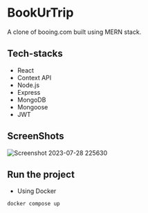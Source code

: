 # BookUrTrip
A clone of booing.com built using MERN stack.

## Tech-stacks
- React
- Context API
- Node.js
- Express
- MongoDB
- Mongoose
- JWT

## ScreenShots
![Screenshot 2023-07-28 225630](https://github.com/kiranbaby14/BookUrTrip/assets/50899339/dedbb48e-3318-42e9-a60e-f75fbdab2bab)

## Run the project
- Using Docker
```
docker compose up
```


